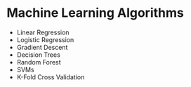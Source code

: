 # Machine Learning Algorithms

* Linear Regression
* Logistic Regression
* Gradient Descent
* Decision Trees
* Random Forest
* SVMs
* K-Fold Cross Validation
